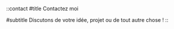 ::contact
#title
Contactez moi

#subtitle
Discutons de votre idée, projet ou de tout autre chose !
::
